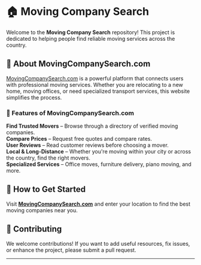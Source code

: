 # 🏠 Moving Company Search  

Welcome to the **Moving Company Search** repository! This project is dedicated to helping people find reliable moving services across the country.  

## 🚛 About MovingCompanySearch.com  

[MovingCompanySearch.com](https://www.movingcompanysearch.com) is a powerful platform that connects users with professional moving services. Whether you are relocating to a new home, moving offices, or need specialized transport services, this website simplifies the process.  

### 🌟 Features of MovingCompanySearch.com  

**Find Trusted Movers** – Browse through a directory of verified moving companies.  
**Compare Prices** – Request free quotes and compare rates.  
**User Reviews** – Read customer reviews before choosing a mover.  
**Local & Long-Distance** – Whether you're moving within your city or across the country, find the right movers.  
**Specialized Services** – Office moves, furniture delivery, piano moving, and more.  

## 🔗 How to Get Started  

Visit **[MovingCompanySearch.com](https://www.movingcompanysearch.com)** and enter your location to find the best moving companies near you.  

## 📢 Contributing  

We welcome contributions! If you want to add useful resources, fix issues, or enhance the project, please submit a pull request.  

---
